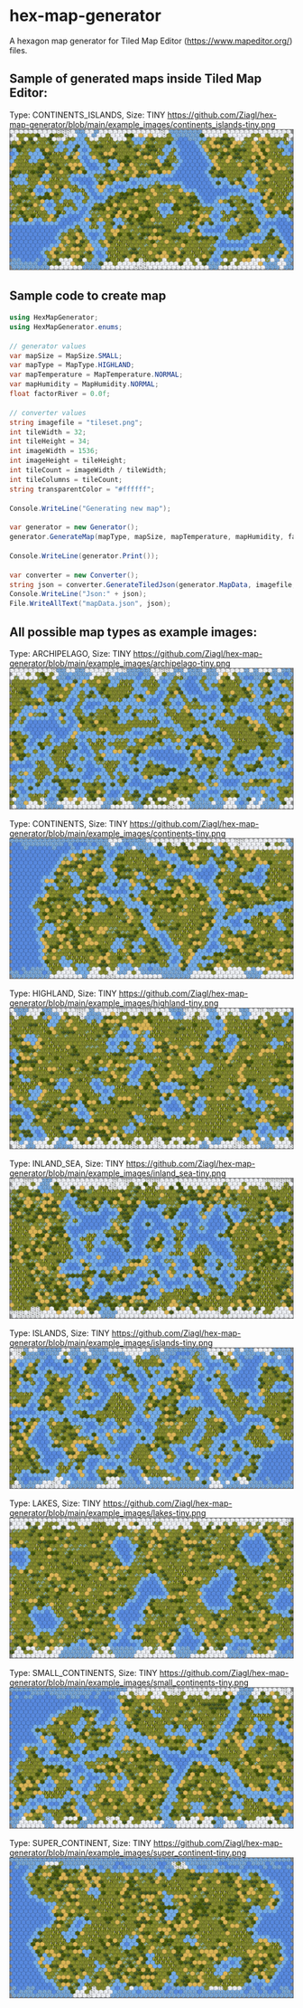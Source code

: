 # hex-map-generator
A hexagon map generator for Tiled Map Editor (https://www.mapeditor.org/) files.

## Sample of generated maps inside Tiled Map Editor:

Type: CONTINENTS_ISLANDS, Size: TINY
https://github.com/Ziagl/hex-map-generator/blob/main/example_images/continents_islands-tiny.png
![](example_images/continents_islands-tiny.png?raw=true "Type: CONTINENTS_ISLANDS, Size: TINY")

## Sample code to create map

```csharp
using HexMapGenerator;
using HexMapGenerator.enums;

// generator values
var mapSize = MapSize.SMALL;
var mapType = MapType.HIGHLAND;
var mapTemperature = MapTemperature.NORMAL;
var mapHumidity = MapHumidity.NORMAL;
float factorRiver = 0.0f;

// converter values
string imagefile = "tileset.png";
int tileWidth = 32;
int tileHeight = 34;
int imageWidth = 1536;
int imageHeight = tileHeight;
int tileCount = imageWidth / tileWidth;
int tileColumns = tileCount;
string transparentColor = "#ffffff";

Console.WriteLine("Generating new map");

var generator = new Generator();
generator.GenerateMap(mapType, mapSize, mapTemperature, mapHumidity, factorRiver);

Console.WriteLine(generator.Print());

var converter = new Converter();
string json = converter.GenerateTiledJson(generator.MapData, imagefile, tileWidth, tileHeight, imageWidth, imageHeight, tileCount, tileColumns, transparentColor);
Console.WriteLine("Json:" + json);
File.WriteAllText("mapData.json", json);
```

## All possible map types as example images:

Type: ARCHIPELAGO, Size: TINY
https://github.com/Ziagl/hex-map-generator/blob/main/example_images/archipelago-tiny.png
![](example_images/archipelago-tiny.png?raw=true "Type: ARCHIPELAGO, Size: TINY")

Type: CONTINENTS, Size: TINY
https://github.com/Ziagl/hex-map-generator/blob/main/example_images/continents-tiny.png
![](example_images/continents-tiny.png?raw=true "Type: CONTINENTS, Size: TINY")

Type: HIGHLAND, Size: TINY
https://github.com/Ziagl/hex-map-generator/blob/main/example_images/highland-tiny.png
![](example_images/highland-tiny.png?raw=true "Type: HIGHLAND, Size: TINY")

Type: INLAND_SEA, Size: TINY
https://github.com/Ziagl/hex-map-generator/blob/main/example_images/inland_sea-tiny.png
![](example_images/inland_sea-tiny.png?raw=true "Type: INLAND_SEA, Size: TINY")

Type: ISLANDS, Size: TINY
https://github.com/Ziagl/hex-map-generator/blob/main/example_images/islands-tiny.png
![](example_images/islands-tiny.png?raw=true "Type: ISLANDS, Size: TINY")

Type: LAKES, Size: TINY
https://github.com/Ziagl/hex-map-generator/blob/main/example_images/lakes-tiny.png
![](example_images/lakes-tiny.png?raw=true "Type: LAKES, Size: TINY")

Type: SMALL_CONTINENTS, Size: TINY
https://github.com/Ziagl/hex-map-generator/blob/main/example_images/small_continents-tiny.png
![](example_images/small_continents-tiny.png?raw=true "Type: SMALL_CONTINENTS, Size: TINY")

Type: SUPER_CONTINENT, Size: TINY
https://github.com/Ziagl/hex-map-generator/blob/main/example_images/super_continent-tiny.png
![](example_images/super_continent-tiny.png?raw=true "Type: SUPER_CONTINENT, Size: TINY")